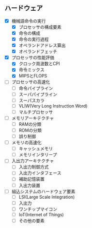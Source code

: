 ## ハードウェア

- [x] 機械語命令の実行
  - [x] プロセッサの構成要素
  - [x] 命令の構成
  - [x] 命令の実行過程
  - [x] オペランドアドレス算出
  - [x] オペランドフェッチ
- [x] プロセッサの性能評価
  - [x] クロック周波数とCPI
  - [x] 命令ミックス
  - [x] MIPSとFLOPS
- [ ] プロセッサの高速化
  - [ ] 命令パイプライン
  - [ ] スーパパイプライン
  - [ ] スーパスカラ
  - [ ] VLIW(Very Long Instruction Word)
  - [ ] マルチプロセッサ
- [ ] メモリアーキテクチャ
  - [ ] RAMの分類
  - [ ] ROMの分類
  - [ ] 誤り制御
- [ ] メモリの高速化
  - [ ] キャッシュメモリ
  - [ ] メモリインタリープ
- [ ] 入出力アーキテクチャ
  - [ ] 入出力制御方式
  - [ ] 入出力インタフェース
  - [ ] 補助記憶装置
  - [ ] 入出力装置
- [ ] 組込システムのハードウェア要素
  - [ ] LSI(Large Scale Integration)
  - [ ] 入出力
  - [ ] ワンチップマイコン
  - [ ] IoT(Internet of Things)
  - [ ] その他の要素
